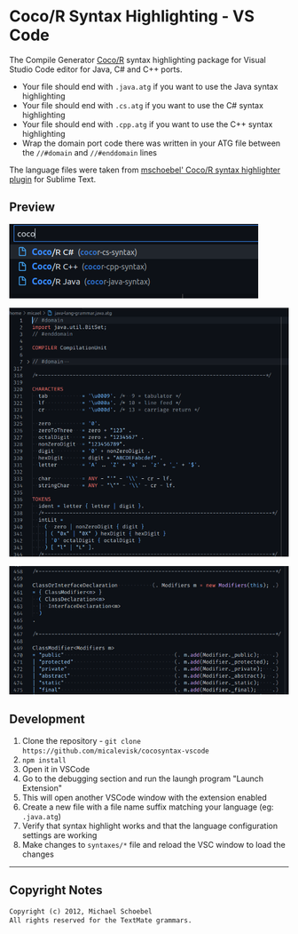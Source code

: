 # Coco/R Syntax Highlighting - VS Code

The Compile Generator [Coco/R](https://ssw.jku.at/Research/Projects/Coco) syntax highlighting package for Visual Studio Code editor for Java, C# and C++ ports.

- Your file should end with `.java.atg` if you want to use the Java syntax highlighting
- Your file should end with `.cs.atg` if you want to use the C# syntax highlighting
- Your file should end with `.cpp.atg` if you want to use the C++ syntax highlighting
- Wrap the domain port code there was written in your ATG file between the `//#domain` and `//#enddomain` lines

The language files were taken from [mschoebel' Coco/R syntax highlighter plugin](https://github.com/mschoebel/cocosyntax) for Sublime Text.

## Preview

![language selector](./docs/language-selector.png)

![domain parts](./docs/domain-parts.png)

![semantic context highlights properly](./docs/semantic-context-highlights-properly.png)


## Development

1. Clone the repository - `git clone https://github.com/micalevisk/cocosyntax-vscode`
2. `npm install`
3. Open it in VSCode
4. Go to the debugging section and run the laungh program "Launch Extension"
5. This will open another VSCode window with the extension enabled
6. Create a new file with a file name suffix matching your language (eg: `.java.atg`)
7. Verify that syntax highlight works and that the language configuration settings are working
8. Make changes to `syntaxes/*` file and reload the VSC window to load the changes

---

## Copyright Notes

```
Copyright (c) 2012, Michael Schoebel
All rights reserved for the TextMate grammars.
```
